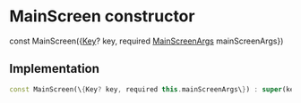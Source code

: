 


# MainScreen constructor






const
MainScreen(\{[Key](https://api.flutter.dev/flutter/foundation/Key-class.html)? key, required [MainScreenArgs](../../models_mainscreen_navigation_args/MainScreenArgs-class.md) mainScreenArgs\})





## Implementation

```dart
const MainScreen(\{Key? key, required this.mainScreenArgs\}) : super(key: key);
```







